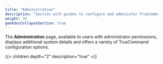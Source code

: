 ```yaml
---
title: "Administration"
description: "Section with guides to configure and administer TrueCommand."
weight: 30
geekdocCollapseSection: true
---
```


The **Administration** page, available to users with administrator permissions, displays additional system details and offers a variety of TrueCommand configuration options.

{{< children depth="2" description="true" >}}
